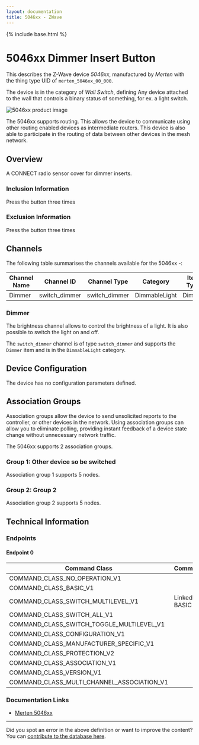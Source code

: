 ```yaml
---
layout: documentation
title: 5046xx - ZWave
---
```


{% include base.html %}

# 5046xx Dimmer Insert Button
This describes the Z-Wave device *5046xx*, manufactured by *Merten* with the thing type UID of ```merten_5046xx_00_000```.

The device is in the category of *Wall Switch*, defining Any device attached to the wall that controls a binary status of something, for ex. a light switch.

![5046xx product image](https://opensmarthouse.org/zwavedatabase/1192/image/)


The 5046xx supports routing. This allows the device to communicate using other routing enabled devices as intermediate routers.  This device is also able to participate in the routing of data between other devices in the mesh network.

## Overview

A CONNECT radio sensor cover for dimmer inserts.

### Inclusion Information

Press the button three times

### Exclusion Information

Press the button three times

## Channels

The following table summarises the channels available for the 5046xx -:

| Channel Name | Channel ID | Channel Type | Category | Item Type |
|--------------|------------|--------------|----------|-----------|
| Dimmer | switch_dimmer | switch_dimmer | DimmableLight | Dimmer | 

### Dimmer
The brightness channel allows to control the brightness of a light.
            It is also possible to switch the light on and off.

The ```switch_dimmer``` channel is of type ```switch_dimmer``` and supports the ```Dimmer``` item and is in the ```DimmableLight``` category.



## Device Configuration

The device has no configuration parameters defined.

## Association Groups

Association groups allow the device to send unsolicited reports to the controller, or other devices in the network. Using association groups can allow you to eliminate polling, providing instant feedback of a device state change without unnecessary network traffic.

The 5046xx supports 2 association groups.

### Group 1:  Other device so be switched


Association group 1 supports 5 nodes.

### Group 2: Group 2


Association group 2 supports 5 nodes.

## Technical Information

### Endpoints

#### Endpoint 0

| Command Class | Comment |
|---------------|---------|
| COMMAND_CLASS_NO_OPERATION_V1| |
| COMMAND_CLASS_BASIC_V1| |
| COMMAND_CLASS_SWITCH_MULTILEVEL_V1| Linked to BASIC|
| COMMAND_CLASS_SWITCH_ALL_V1| |
| COMMAND_CLASS_SWITCH_TOGGLE_MULTILEVEL_V1| |
| COMMAND_CLASS_CONFIGURATION_V1| |
| COMMAND_CLASS_MANUFACTURER_SPECIFIC_V1| |
| COMMAND_CLASS_PROTECTION_V2| |
| COMMAND_CLASS_ASSOCIATION_V1| |
| COMMAND_CLASS_VERSION_V1| |
| COMMAND_CLASS_MULTI_CHANNEL_ASSOCIATION_V1| |

### Documentation Links

* [Merten 5046xx](https://www.opensmarthouse.org/zwavedatabase/1192/untitled.pdf)

---

Did you spot an error in the above definition or want to improve the content?
You can [contribute to the database here](https://www.opensmarthouse.org/zwavedatabase/1192).
